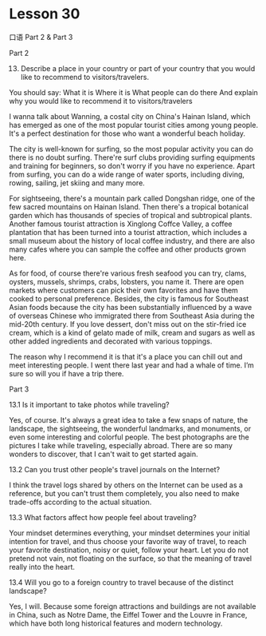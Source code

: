 # Lesson 30

口语 Part 2 & Part 3

Part 2

13. Describe a place in your country or part of your country that you would like to recommend to visitors/travelers. 

You should say:
What it is
Where it is
What people can do there
And explain why you  would like to recommend it to visitors/travelers

I wanna talk about Wanning, a costal city on China's Hainan Island, which has emerged as one of the most popular tourist cities among young people. It's a perfect destination for those who want a wonderful beach holiday.

The city is well-known for surfing, so the most popular activity you can do there is no doubt surfing. There're surf clubs providing surfing equipments and training for beginners, so don't worry if you have no experience. Apart from surfing, you can do a wide range of water sports, including diving, rowing, sailing, jet skiing and many more.

For sightseeing, there's a mountain park called Dongshan ridge, one of the few sacred mountains on Hainan Island. Then there's a tropical botanical garden which has thousands of species of tropical and subtropical plants. Another famous tourist attraction is Xinglong Coffce Valley, a coffee plantation that has been turned into a tourist attraction, which includes a small museum about the history of local coffee industry, and there are also many cafes where you can sample the coffee and other products grown here.

As for food, of course there're various fresh seafood you can try, clams, oysters, mussels, shrimps, crabs, lobsters, you name it. There are open markets where customers can pick their own favorites and have them cooked to personal preference. Besides, the city is famous for Southeast Asian foods because the city has been substantially influenced by a wave of overseas Chinese who immigrated there from Southeast Asia during the mid-20th century. If you love dessert, don't miss out on the stir-fried ice cream, which is a kind of gelato made of milk, cream and sugars as well as other added ingredients and decorated with various toppings.

The reason why I recommend it is that it's a place you can chill out and meet interesting people. I went there last year and had a whale of time. I’m sure so will you if have a trip there.

Part 3

13.1 Is it important to take photos while traveling?

Yes, of course. It's always a great idea to take a few snaps of nature, the landscape, the sightseeing, the wonderful landmarks, and monuments, or even some interesting and colorful people. The best photographs are the pictures I take while traveling, especially abroad. There are so many wonders to discover, that I can't wait to get started again.

13.2 Can you trust other people's travel journals on the Internet?

I think the travel logs shared by others on the Internet can be used as a reference, but you can't trust them completely, you also need to make trade-offs according to the actual situation.

13.3 What factors affect how people feel about traveling?

Your mindset determines everything, your mindset determines your initial intention for travel, and thus choose your favorite way of travel, to reach your favorite destination, noisy or quiet, follow your heart. Let you do not pretend not vain, not floating on the surface, so that the meaning of travel really into the heart.

13.4 Will you go to a foreign country to travel because of the distinct landscape?

Yes, I will. Because some foreign attractions and buildings are not available in China, such as Notre Dame, the Eiffel Tower and the Louvre in France, which have both long historical features and modern technology.